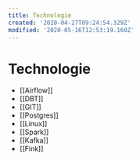 ```yaml
---
title: Technologie
created: '2020-04-27T09:24:54.329Z'
modified: '2020-05-16T12:53:19.160Z'
---
```


# Technologie

* [[Airflow]]
* [[DBT]]
* [[GIT]]
* [[Postgres]]
* [[Linux]]
* [[Spark]]
* [[Kafka]]
* [[Fink]]
